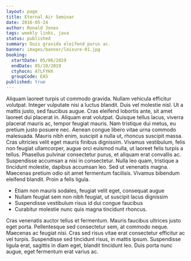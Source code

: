 ```yaml
---
layout: page
title: Eternal Air Seminar
date: 2016-05-24
author: Ronald Jones
tags: weekly links, java
status: published
summary: Duis gravida eleifend purus ac.
banner: images/banner/leisure-01.jpg
booking:
  startDate: 05/06/2019
  endDate: 05/10/2019
  ctyhocn: ATLFYHX
  groupCode: EAS
published: true
---
```

Aliquam laoreet turpis ut commodo gravida. Nullam vehicula efficitur volutpat. Integer vulputate nisi a luctus blandit. Duis vel molestie nisl. Ut a mattis justo, sed faucibus augue. Cras eleifend lobortis ante, sit amet laoreet dui placerat in. Aliquam erat volutpat. Quisque tellus lacus, viverra placerat mauris ac, tempor feugiat mauris. Nam tristique dui metus, eu pretium justo posuere nec. Aenean congue libero vitae urna commodo malesuada. Mauris nibh enim, suscipit a nulla ut, rhoncus suscipit massa. Cras ultricies velit eget mauris finibus dignissim.
Vivamus vestibulum, felis non feugiat ullamcorper, augue orci euismod nulla, ut laoreet felis turpis a tellus. Phasellus pulvinar consectetur purus, et aliquam erat convallis ac. Suspendisse accumsan a nisi in consectetur. Nulla leo quam, tristique a tincidunt molestie, dapibus accumsan leo. Sed ut venenatis magna. Maecenas pretium odio sit amet fermentum facilisis. Vivamus bibendum eleifend blandit. Proin a felis ligula.

* Etiam non mauris sodales, feugiat velit eget, consequat augue
* Nullam feugiat sem non nibh feugiat, ut suscipit lacus dignissim
* Suspendisse vestibulum risus id dui congue faucibus
* Curabitur molestie nunc quis magna tincidunt rhoncus.

Cras venenatis auctor tellus et fermentum. Mauris faucibus ultrices justo eget porta. Pellentesque sed consectetur sem, at commodo neque. Maecenas ac feugiat nisi. Cras sed risus vitae erat consectetur efficitur ac vel turpis. Suspendisse sed tincidunt risus, in mattis ipsum. Suspendisse ligula erat, sagittis in diam eget, blandit tincidunt leo. Duis porta nunc augue, eget fermentum erat varius ac.
